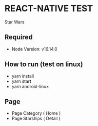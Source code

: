 
# REACT-NATIVE TEST

Star Wars 


## Required

 - Node Version: v16.14.0

## How to run (test on linux)

 - yarn install
 - yarn start
 - yarn android-linux

## Page 

 - Page Category ( Home )
 - Page Starships ( Detail )


